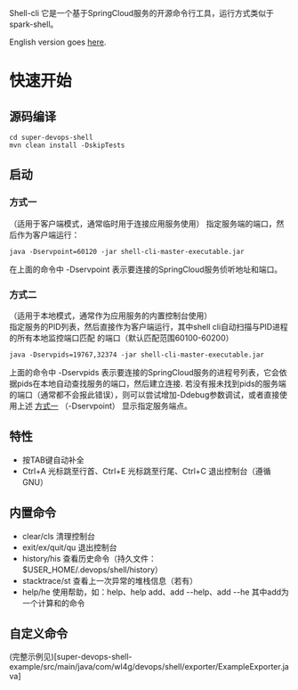 Shell-cli 它是一个基于SpringCloud服务的开源命令行工具，运行方式类似于spark-shell。

English version goes [here](README_EN.md).

# 快速开始

## 源码编译
```
cd super-devops-shell
mvn clean install -DskipTests 
```

## 启动

### 方式一
（适用于客户端模式，通常临时用于连接应用服务使用）
指定服务端的端口，然后作为客户端运行：

```
java -Dservpoint=60120 -jar shell-cli-master-executable.jar
```

在上面的命令中 -Dservpoint 表示要连接的SpringCloud服务侦听地址和端口。

### 方式二
（适用于本地模式，通常作为应用服务的内置控制台使用）	
指定服务的PID列表，然后直接作为客户端运行，其中shell cli自动扫描与PID进程的所有本地监控端口匹配
的端口（默认匹配范围60100-60200）

```
java -Dservpids=19767,32374 -jar shell-cli-master-executable.jar 
```
上面的命令中 -Dservpids 表示要连接的SpringCloud服务的进程号列表，它会依据pids在本地自动查找服务的端口，然后建立连接.
若没有报未找到pids的服务端的端口（通常都不会报此错误），则可以尝试增加-Ddebug参数调试，或者直接使用上述 [方式一](#方式一) 
（-Dservpoint） 显示指定服务端点。

## 特性

- 按TAB键自动补全
- Ctrl+A 光标跳至行首、Ctrl+E 光标跳至行尾、Ctrl+C 退出控制台（遵循GNU）


## 内置命令 
- clear/cls    清理控制台
- exit/ex/quit/qu    退出控制台
- history/his    查看历史命令（持久文件：$USER_HOME/.devops/shell/history）
- stacktrace/st    查看上一次异常的堆栈信息（若有）
- help/he    使用帮助，如：help、help add、add --help、add --he 其中add为一个计算和的命令

## 自定义命令

(完整示例见)[super-devops-shell-example/src/main/java/com/wl4g/devops/shell/exporter/ExampleExporter.java]
